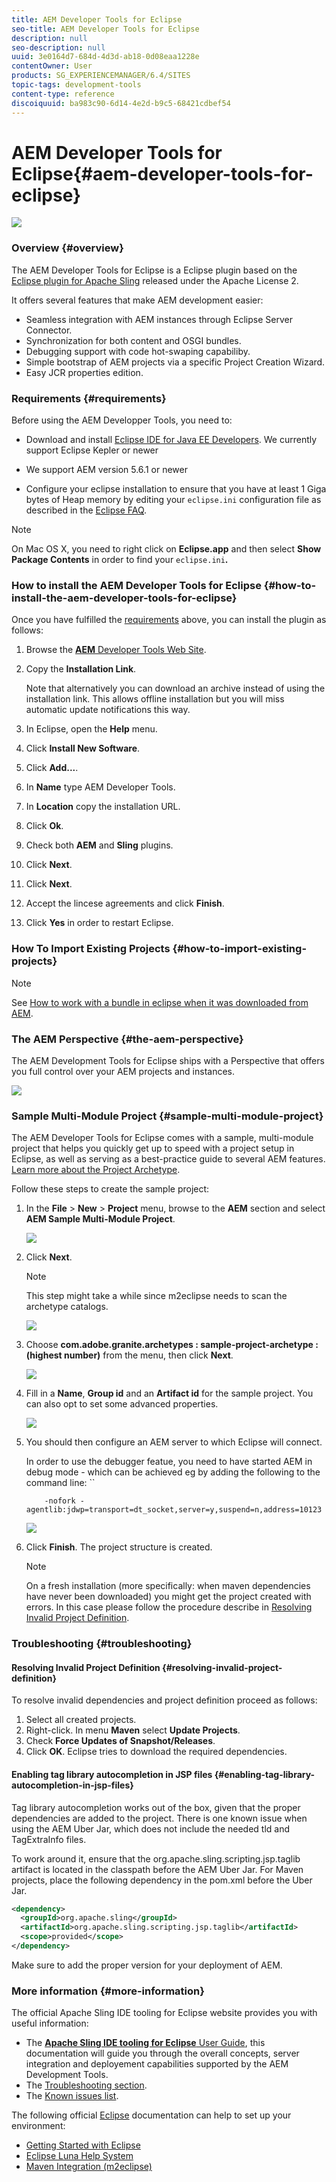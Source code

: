 ```yaml
---
title: AEM Developer Tools for Eclipse
seo-title: AEM Developer Tools for Eclipse
description: null
seo-description: null
uuid: 3e0164d7-684d-4d3d-ab18-0d08eaa1228e
contentOwner: User
products: SG_EXPERIENCEMANAGER/6.4/SITES
topic-tags: development-tools
content-type: reference
discoiquuid: ba983c90-6d14-4e2d-b9c5-68421cdbef54
---
```


# AEM Developer Tools for Eclipse{#aem-developer-tools-for-eclipse}

 ![](do-not-localize/chlimage_1-9.png) 

### Overview {#overview}

The AEM Developer Tools for Eclipse is a Eclipse plugin based on the [Eclipse plugin for Apache Sling](https://sling.apache.org/documentation/development/ide-tooling.html) released under the Apache License 2.

It offers several features that make AEM development easier:

* Seamless integration with AEM instances through Eclipse Server Connector.  
* Synchronization for both content and OSGI bundles.
* Debugging support with code hot-swaping capabiliby.  
* Simple bootstrap of AEM projects via a specific Project Creation Wizard.
* Easy JCR properties edition.

### Requirements {#requirements}

Before using the AEM Developper Tools, you need to:

* Download and install [Eclipse IDE for Java EE Developers](http://eclipse.org/downloads/packages/eclipse-ide-java-ee-developers/lunar). We currently support Eclipse Kepler or newer  

* We support AEM version 5.6.1 or newer  
* Configure your eclipse installation to ensure that you have at least 1 Giga bytes of Heap memory by editing your `eclipse.ini` configuration file as described in the [Eclipse FAQ](http://wiki.eclipse.org/FAQ_How_do_I_increase_the_heap_size_available_to_Eclipse%3F).

>[!NOTE]
>
>On Mac OS X, you need to right click on **Eclipse.app** and then select **Show Package Contents** in order to find your `eclipse.ini`**.**

### How to install the AEM Developer Tools for Eclipse {#how-to-install-the-aem-developer-tools-for-eclipse}

Once you have fulfilled the [requirements](#requirements) above, you can install the plugin as follows:

1. Browse the [**AEM** Developer Tools Web Site](http://eclipse.adobe.com/aem/dev-tools/).  

1. Copy the **Installation Link**.

   Note that alternatively you can download an archive instead of using the installation link. This allows offline installation but you will miss automatic update notifications this way.

1. In Eclipse, open the **Help** menu.
1. Click **Install New Software**.
1. Click **Add...**.
1. In **Name** type AEM Developer Tools.
1. In **Location** copy the installation URL.
1. Click **Ok**.
1. Check both **AEM** and **Sling** plugins.
1. Click **Next**.
1. Click **Next**.
1. Accept the lincese agreements and click **Finish**.
1. Click **Yes** in order to restart Eclipse.

### How To Import Existing Projects {#how-to-import-existing-projects}

>[!NOTE]
>
>See [How to work with a bundle in eclipse when it was downloaded from AEM](https://stackoverflow.com/questions/29699726/how-to-work-with-a-bundle-in-eclipse-when-it-was-downloaded-from-aem/29705407#29705407).

### The AEM Perspective {#the-aem-perspective}

The AEM Development Tools for Eclipse ships with a Perspective that offers you full control over your AEM projects and instances.

![](assets/chlimage_1-2.jpeg) 

### Sample Multi-Module Project {#sample-multi-module-project}

The AEM Developer Tools for Eclipse comes with a sample, multi-module project that helps you quickly get up to speed with a project setup in Eclipse, as well as serving as a best-practice guide to several AEM features. [Learn more about the Project Archetype](https://github.com/Adobe-Marketing-Cloud/aem-project-archetype).

Follow these steps to create the sample project:

1. In the **File** &gt; **New** &gt; **Project** menu, browse to the **AEM** section and select **AEM Sample Multi-Module Project**.

   ![](assets/chlimage_1-69.png)

1. Click **Next**.

   >[!NOTE]
   >
   >This step might take a while since m2eclipse needs to scan the archetype catalogs.

   ![](assets/chlimage_1-70.png)

1. Choose **com.adobe.granite.archetypes : sample-project-archetype : (highest number)** from the menu, then click **Next**.

   ![](assets/chlimage_1-71.png)

1. Fill in a **Name**, **Group id** and an **Artifact id** for the sample project. You can also opt to set some advanced properties.

   ![](assets/chlimage_1-72.png)

1. You should then configure an AEM server to which Eclipse will connect.

   In order to use the debugger featue, you need to have started AEM in debug mode - which can be achieved eg by adding the following to the command line: ``

   ```
       -nofork -agentlib:jdwp=transport=dt_socket,server=y,suspend=n,address=10123
   ```

   ![](assets/chlimage_1-73.png)

1. Click **Finish**. The project structure is created.

   >[!NOTE]
   >
   >On a fresh installation (more specifically: when maven dependencies have never been downloaded) you might get the project created with errors. In this case please follow the procedure describe in [Resolving Invalid Project Definition](#resolvinginvalidprojectdefinition).

### Troubleshooting {#troubleshooting}

#### Resolving Invalid Project Definition {#resolving-invalid-project-definition}

To resolve invalid dependencies and project definition proceed as follows:

1. Select all created projects.
1. Right-click. In menu **Maven** select **Update Projects**.
1. Check **Force Updates of Snapshot/Releases**.
1. Click **OK**. Eclipse tries to download the required dependencies.

#### Enabling tag library autocompletion in JSP files {#enabling-tag-library-autocompletion-in-jsp-files}

Tag library autocompletion works out of the box, given that the proper dependencies are added to the project. There is one known issue when using the AEM Uber Jar, which does not include the needed tld and TagExtraInfo files.

To work around it, ensure that the org.apache.sling.scripting.jsp.taglib artifact is located in the classpath before the AEM Uber Jar. For Maven projects, place the following dependency in the pom.xml before the Uber Jar.

```xml
<dependency>
  <groupId>org.apache.sling</groupId>
  <artifactId>org.apache.sling.scripting.jsp.taglib</artifactId>
  <scope>provided</scope>
</dependency>

```

Make sure to add the proper version for your deployment of AEM.

### More information {#more-information}

The official Apache Sling IDE tooling for Eclipse website provides you with useful information:

* The [**Apache Sling IDE tooling for Eclipse** User Guide](https://sling.apache.org/documentation/development/ide-tooling.html), this documentation will guide you through the overall concepts, server integration and deployement capabilities supported by the AEM Development Tools.
* The [Troubleshooting section](https://sling.apache.org/documentation/development/ide-tooling.html#troubleshooting).
* The [Known issues list](https://sling.apache.org/documentation/development/ide-tooling.html#known-issues).

The following official [Eclipse](http://eclipse.org/) documentation can help to set up your environment:

* [Getting Started with Eclipse](http://eclipse.org/users/)
* [Eclipse Luna Help System](http://help.eclipse.org/luna/index.jsp)
* [Maven Integration (m2eclipse)](http://www.eclipse.org/m2e/)

